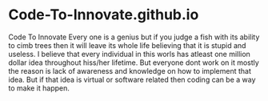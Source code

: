 # Code-To-Innovate.github.io
Code To Innovate
Every one is a genius but if you judge a fish with its ability to cimb trees then it will leave its whole life believing that it is stupid and useless.
I believe that every individual in this worls has atleast one million dollar idea throughout hiss/her lifetime. 
But everyone dont work on it mostly the reason is lack of awareness and knowledge on how to implement that idea. 
But if that idea is virtual or software related then coding can be a way to make it happen.
